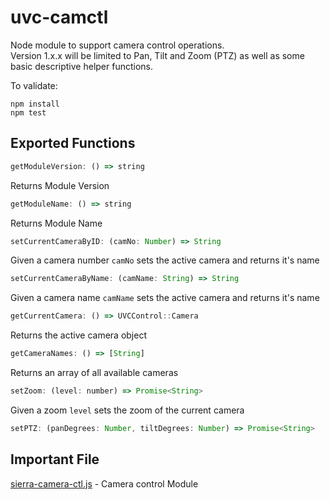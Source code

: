 # uvc-camctl 

Node module to support camera control operations.\
Version 1.x.x will be limited to Pan, Tilt and Zoom (PTZ) as well as some basic descriptive helper functions.

To validate:
```
npm install
npm test
```

## Exported Functions
```javascript
getModuleVersion: () => string
```
Returns Module Version
```javascript
getModuleName: () => string
```
Returns Module Name
```javascript
setCurrentCameraByID: (camNo: Number) => String
```
Given a camera number `camNo` sets the active camera and returns it's name
```javascript
setCurrentCameraByName: (camName: String) => String
```
Given a camera name `camName` sets the active camera and returns it's name
```javascript
getCurrentCamera: () => UVCControl::Camera
```
Returns the active camera object
```javascript
getCameraNames: () => [String]
```
Returns an array of all available cameras
```javascript
setZoom: (level: number) => Promise<String>
```
Given a zoom `level` sets the zoom of the current camera
```javascript
setPTZ: (panDegrees: Number, tiltDegrees: Number) => Promise<String>
```
## Important File

[sierra-camera-ctl.js](sierra-camera-ctl.js) - Camera control Module